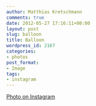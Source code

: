```yaml
---
author: Matthias Kretschmann
comments: true
date: 2012-05-27 17:16:11+00:00
layout: post
slug: balloon
title: Balloon
wordpress_id: 2167
categories:
- photos
post_format:
- Image
tags:
- instagram
---
```


[Photo on Instagram](http://instagr.am/p/LIwqMrtSs2/)
